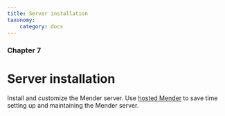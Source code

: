 ```yaml
---
title: Server installation
taxonomy:
    category: docs
---
```


### Chapter 7

# Server installation

Install and customize the Mender server.
Use [hosted Mender](https://hosted.mender.io?target=_blank) to save time setting up and maintaining the Mender server.
